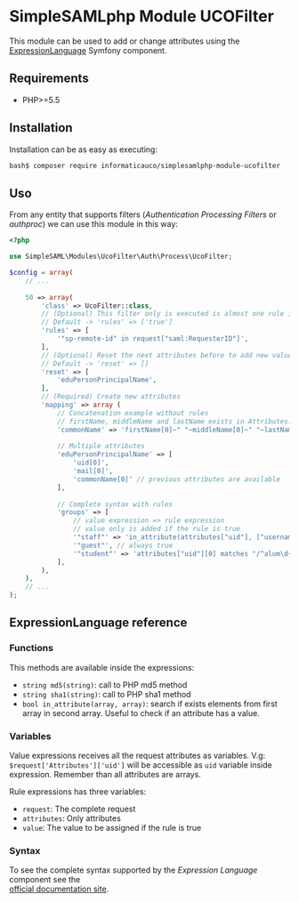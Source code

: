 # SimpleSAMLphp Module UCOFilter

This module can be used to add or change attributes using the [ExpressionLanguage](http://symfony.com/doc/current/components/expression_language.html) Symfony component.

## Requirements

* PHP>=5.5

## Installation

Installation can be as easy as executing:

```bash
bash$ composer require informaticauco/simplesamlphp-module-ucofilter
```

## Uso

From any entity that supports filters (_Authentication Processing Filters_ or _authproc_) we can use this module in this way:

```php
<?php

use SimpleSAML\Modules\UcoFilter\Auth\Process\UcoFilter;

$config = array(
    // ...
    
    50 => array(
        'class' => UcoFilter::class,
        // (Optional) This filter only is executed is almost one rule is true
        // Default -> 'rules' => ['true']
        'rules' => [
            '"sp-remote-id" in request["saml:RequesterID"]',
        ],
        // (Optional) Reset the next attributes before to add new values
        // Default -> 'reset' => []
        'reset' => [
            'eduPersonPrincipalName',
        ],
        // (Required) Create new attributes
        'mapping' => array (
            // Concatenation example without rules
            // firstName, middleName and lastName exists in Attributes.
            'commonName' => 'firstName[0]~" "~middleName[0]~" "~lastName[0]',
            
            // Multiple attributes
            'eduPersonPrincipalName' => [
                'uid[0]',  
                'mail[0]',
                'commonName[0]' // previous attributes are available
            ],
            
            // Complete syntax with rules
            'groups' => [
                // value expression => rule expression
                // value only is added if the rule is true
                '"staff"' => 'in_attribute(attributes["uid"], ["username1", "username2])',
                '"guest"', // always true
                '"student"' => 'attributes["uid"][0] matches "/^alum\d+/"',
            ],
        ),
    ),
    // ...    
);
```

## ExpressionLanguage reference

### Functions

This methods are available inside the expressions:

* `string md5(string)`: call to PHP md5 method 
* `string sha1(string)`: call to PHP sha1 method
* `bool in_attribute(array, array)`: search if exists elements from first array in second array. Useful to check if an attribute has a value.

### Variables

Value expressions receives all the request attributes as variables. V.g: ```$request['Attributes']['uid']``` will be accessible as ```uid``` variable inside expression. Remember than all attributes are arrays. 

Rule expressions has three variables:

* `request`: The complete request
* `attributes`: Only attributes
* `value`: The value to be assigned if the rule is true


### Syntax

To see the complete syntax supported by the _Expression Language_ component see the  
[official documentation site](http://symfony.com/doc/current/components/expression_language/syntax.html).

